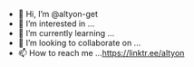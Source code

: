 - 👋 Hi, I’m @altyon-get
- 👀 I’m interested in ...
- 🌱 I’m currently learning ...
- 💞️ I’m looking to collaborate on ...
- 📫 How to reach me ...https://linktr.ee/altyon

<!---
altyon-get/altyon-get is a ✨ special ✨ repository because its `README.md` (this file) appears on your GitHub profile.
You can click the Preview link to take a look at your changes.
--->
